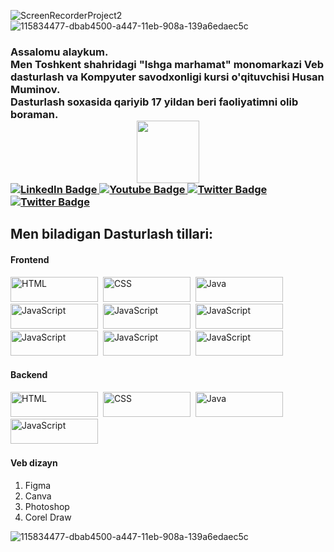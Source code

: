 ![ScreenRecorderProject2](https://github.com/aytishniklar/aytishniklar/assets/161709554/f842071a-4658-47bb-9c58-58d52e1e5d5d)
![115834477-dbab4500-a447-11eb-908a-139a6edaec5c](https://github.com/aytishniklar/aytishniklar/assets/161709554/f66be5f4-d70a-4a6f-b695-eb48043e0428)
<h3>Assalomu alaykum. <br>
Men Toshkent shahridagi "Ishga marhamat" monomarkazi Veb dasturlash va Kompyuter savodxonligi kursi o'qituvchisi Husan Muminov. <br>
Dasturlash soxasida qariyib 17 yildan beri faoliyatimni olib boraman.
  <div id="header" align="center">
  <img src="https://media.giphy.com/media/M9gbBd9nbDrOTu1Mqx/giphy.gif" width="100"/>
</div>
  <div id="badges">
  <a href="https://www.instagram.com/aytishniklaruz">
    <img src="https://img.shields.io/badge/-Instagram-%23E4405F?style=for-the-badge&logo=instagram&logoColor=white" alt="LinkedIn Badge"/>
  </a>
  <a href="https://www.youtube.com/@aytishniklar">
    <img src="https://img.shields.io/badge/YouTube-red?style=for-the-badge&logo=youtube&logoColor=white" alt="Youtube Badge"/>
  </a>
  <a href="https://t.me/aytishniklaruz">
    <img src="https://img.shields.io/badge/Telegram-000?style=for-the-badge&logo=telegram&logoColor=2CA5E0" alt="Twitter Badge"/>
  </a>
     <a href="https://github.com/aytishniklar">
    <img src="https://img.shields.io/badge/GitHub-100000?style=for-the-badge&logo=github&logoColor=white" alt="Twitter Badge"/>
  </a>
</div>
</h3>
<h2>Men biladigan Dasturlash tillari:</h2>
<h4>Frontend</h4>
<div>
  <img src="https://img.shields.io/badge/HTML5-E34F26?style=for-the-badge&logo=html5&logoColor=white" title="HTML5" alt="HTML" width="140" height="40"/>&nbsp;
  <img src="https://img.shields.io/badge/CSS3-1572B6?style=for-the-badge&logo=css3&logoColor=white"  title="CSS3" alt="CSS" width="140" height="40"/>&nbsp;
  <img src="https://img.shields.io/badge/-boostrap-0D1117?style=for-the-badge&logo=bootstrap&labelColor=0D1117" title="Java" alt="Java" width="140" height="40"/>&nbsp;
    <img src="https://img.shields.io/badge/tailwindcss-%2338B2AC.svg?style=for-the-badge&logo=tailwind-css&logoColor=white" title="JavaScript" alt="JavaScript" width="140" height="40"/>&nbsp;
  <img src="https://img.shields.io/badge/JavaScript-F7DF1E?style=for-the-badge&logo=javascript&logoColor=black" title="JavaScript" alt="JavaScript" width="140" height="40"/>&nbsp;
      <img src="https://img.shields.io/badge/React-20232A?style=for-the-badge&logo=react&logoColor=61DAFB" title="JavaScript" alt="JavaScript" width="140" height="40"/>&nbsp;
      <img src="https://img.shields.io/badge/vuejs-%2335495e.svg?style=for-the-badge&logo=vuedotjs&logoColor=%234FC08D" title="JavaScript" alt="JavaScript" width="140" height="40"/>&nbsp;
      <img src="https://img.shields.io/badge/Angular-DD0031?style=for-the-badge&logo=angular&logoColor=white" title="JavaScript" alt="JavaScript" width="140" height="40"/>&nbsp;
      <img src="https://img.shields.io/badge/nestjs-%23E0234E.svg?style=for-the-badge&logo=nestjs&logoColor=white" title="JavaScript" alt="JavaScript" width="140" height="40"/>&nbsp;

</div>
<h4>Backend</h4>
<div>
  <img src="https://img.shields.io/badge/PHP-777BB4?style=for-the-badge&logo=php&logoColor=white" title="HTML5" alt="HTML" width="140" height="40"/>&nbsp;
  <img src="https://img.shields.io/badge/laravel-%23FF2D20.svg?style=for-the-badge&logo=laravel&logoColor=white"  title="CSS3" alt="CSS" width="140" height="40"/>&nbsp;
  <img src="https://img.shields.io/badge/python-3670A0?style=for-the-badge&logo=python&logoColor=ffdd54" title="Java" alt="Java" width="140" height="40"/>&nbsp;
    <img src="https://img.shields.io/badge/django-%23092E20.svg?style=for-the-badge&logo=django&logoColor=white" title="JavaScript" alt="JavaScript" width="140" height="40"/>&nbsp;
</div>
<h4>Veb dizayn</h4>

<ol>
  <li>Figma</li>
  <li>Canva</li>
  <li>Photoshop</li>
  <li>Corel Draw</li>
</ol>
 <div>
  <a href="https://github-readme-streak-stats.herokuapp.com/aytishniklaruz"></a>
</div>

![115834477-dbab4500-a447-11eb-908a-139a6edaec5c](https://github.com/aytishniklar/aytishniklar/assets/161709554/f66be5f4-d70a-4a6f-b695-eb48043e0428)
